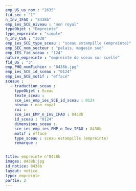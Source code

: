 ```yaml
---
emp_US_us_nom : "2635"
fid_sec : "1"
n_Inv_IFAO : "8438b"
emp_ies_SCE_niveau : "non royal"
typeObjet : "Empreinte"
type_empreinte : "simple"
n_Inv_CSA : "3038"
emp_ies_SCE_type_sceau : "sceau estampille (empreinte)"
emp_SEC_nom_secteur : "palais, magasin sud"
emp_IES_fid_sceau : "124"
nature_empreinte : "empreinte de sceau sur scellé"
fid_US : "3"
emp_PHO_nomFichier : "8438b.jpg"
emp_ies_SCE_id_sceau : "0124"
emp_ies_SCE_motif : "effacé"
sceaux :
  - traduction_sceau : 
    typeObjet : Sceau
    texte_sceau : 
    sce_ies_emp_ies_SCE_id_sceau : 0124
    niveau : non royal
    roi : 
    sce_ies_EMP_n_Inv_IFAO : 8438b
    id_sceau : "0124"
    dimensions_sceau : 
    sce_ies_emp_ies_EMP_n_Inv_IFAO : 8438b
    motif : effacé
    type_sceau : sceau estampille (empreinte)
    remarque : 


title: empreinte n°8438b
images: 8438b.jpg
id_notice: 8438b
layout: notice
type: empreinte
partie: 2
---
```

